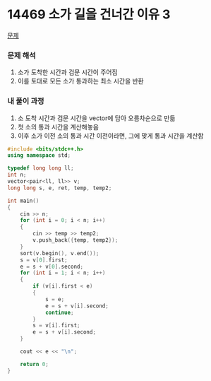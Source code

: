 # 14469 소가 길을 건너간 이유 3

[문제](https://www.acmicpc.net/problem/14469)

### 문제 해석

1. 소가 도착한 시간과 검문 시간이 주어짐
2. 이를 토대로 모든 소가 통과하는 최소 시간을 반환

### 내 풀이 과정

1. 소 도착 시간과 검문 시간을 vector에 담아 오름차순으로 만듦
2. 첫 소의 통과 시간을 계산해놓음
3. 이후 소가 이전 소의 통과 시간 이전이라면, 그에 맞게 통과 시간을 계산함

```c++
#include <bits/stdc++.h>
using namespace std;

typedef long long ll;
int n;
vector<pair<ll, ll>> v;
long long s, e, ret, temp, temp2;

int main()
{
    cin >> n;
    for (int i = 0; i < n; i++)
    {
        cin >> temp >> temp2;
        v.push_back({temp, temp2});
    }
    sort(v.begin(), v.end());
    s = v[0].first;
    e = s + v[0].second;
    for (int i = 1; i < n; i++)
    {
        if (v[i].first < e)
        {
            s = e;
            e = s + v[i].second;
            continue;
        }
        s = v[i].first;
        e = s + v[i].second;
    }

    cout << e << "\n";

    return 0;
}
```
